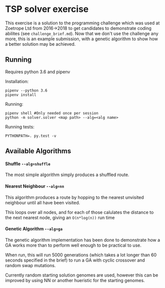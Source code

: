 
TSP solver exercise
====

This exercise is a solution to the programming challenge which was used at Zoetrope Ltd from 2016->2018 to get candidates to demonstrate coding abilites (see `challenge_brief.md`). Now that we don't use the challenge any more, this is an example submission, with a genetic algorithm to show how a better solution may be achieved.

Running
---

Requires python 3.6 and pipenv


Installation:

```
pipenv --python 3.6
pipenv install
```

Running:

```
pipenv shell #Only needed once per session
python -m solver.solver <map path> --alg=<alg name>
```

Running tests:
```
PYTHONPATH=. py.test -v
```

Available Algorithms
---

#### Shuffle `--alg=shuffle`
The most simple algorithm simply produces a shuffled route.

#### Nearest Neighbour `--alg=nn`
This algorithm produces a route by hopping to the nearest unvisited neighbour until
all have been visited.

This loops over all nodes, and for each of those calulates the distance to the
next nearest node, giving an `O(n*log(n))` run time

#### Genetic Algorithm `--alg=ga`
The genetic algorithm implementation has been done to demonstrate how a GA works more than to
perform well enough to be practical to use.

When run, this will run 5000 generations (which takes a lot longer than 60 seconds specified in the brief)
to run a GA with cyclic crossover and random swap mutations.

Currently random starting solution genomes are used, however this can be improved by using NN or another hueristic
for the starting genomes.